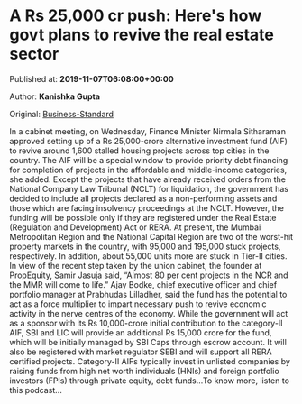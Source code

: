 
# A Rs 25,000 cr push: Here's how govt plans to revive the real estate sector

Published at: **2019-11-07T06:08:00+00:00**

Author: **Kanishka Gupta**

Original: [Business-Standard](https://www.business-standard.com/podcast/economy-policy/a-rs-25-000-cr-push-here-s-how-govt-plans-to-revive-the-real-estate-sector-119110700516_1.html)

In a cabinet meeting, on Wednesday, Finance Minister Nirmala Sitharaman approved setting up of a Rs 25,000-crore alternative investment fund (AIF) to revive around 1,600 stalled housing projects across top cities in the country.
The AIF will be a special window to provide priority debt financing for completion of projects in the affordable and middle-income categories, she added.
Except the projects that have already received orders from the National Company Law Tribunal (NCLT) for liquidation, the government has decided to include all projects declared as a non-performing assets and those which are facing insolvency proceedings at the NCLT.
However, the funding will be possible only if they are registered under the Real Estate (Regulation and Development) Act or RERA.
At present, the Mumbai Metropolitan Region and the National Capital Region are two of the worst-hit property markets in the country, with 95,000 and 195,000 stuck projects, respectively. In addition, about 55,000 units more are stuck in Tier-II cities.
In view of the recent step taken by the union cabinet, the founder at PropEquity, Samir Jasuja said, “Almost 80 per cent projects in the NCR and the MMR will come to life.”
Ajay Bodke, chief executive officer and chief portfolio manager at Prabhudas Lilladher, said the fund has the potential to act as a force multiplier to impart necessary push to revive economic activity in the nerve centres of the economy.
While the government will act as a sponsor with its Rs 10,000-crore initial contribution to the category-II AIF, SBI and LIC will provide an additional Rs 15,000 crore for the fund, which will be initially managed by SBI Caps through escrow account. It will also be registered with market regulator SEBI and will support all RERA certified projects.
Category-II AIFs typically invest in unlisted companies by raising funds from high net worth individuals (HNIs) and foreign portfolio investors (FPIs) through private equity, debt funds...To know more, listen to this podcast...
